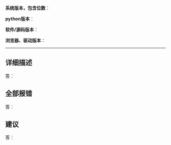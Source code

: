 <!--
这是注释

请按这个模板来提交，否则直接关闭

也可以到我们提供的在线聊天室寻求解决  (聊天室说明：https://github.com/TechXueXi/TechXueXi/issues/14)

您只需在各冒号后填写
-->
<!--
请确认您已通过下方方法尝试解决/交流联系，再发issue：
仔细阅读 README.md                    (https://github.com/TechXueXi/TechXueXi/blob/master/README.md)
查看/搜索所有已有issue，无论是open还是close的
通过搜索引擎搜索                      www.google.com  www.baidu.com
到我们提供的在线聊天室寻求解决              (聊天室说明：https://github.com/TechXueXi/TechXueXi/issues/14)

请先填写下方信息，可以不填的项可留空
-->

**系统版本，包含位数**：

**python版本**：<!--（源码运行填写）-->

**软件/源码版本**：

**浏览器、驱动版本**：<!--（源码运行，且自己下载使用其他浏览器填写）-->

-----
<!--
下方三项，您不填写就直接删除那项。
-->

## 详细描述
答：

## 全部报错
答：

## 建议
答：

<!--
可以粘贴图片。

许多IT人员本终日埋头写代码，对我们这类软件确实有需求，
与其各人重复修改编写浪费生产力不如团队合作维护，因此我们希望长期维护此生态。
有意愿加入本组织者，请https://techxuexi.github.io/

我们不接受任何捐赠。远离非法牟利。
-->